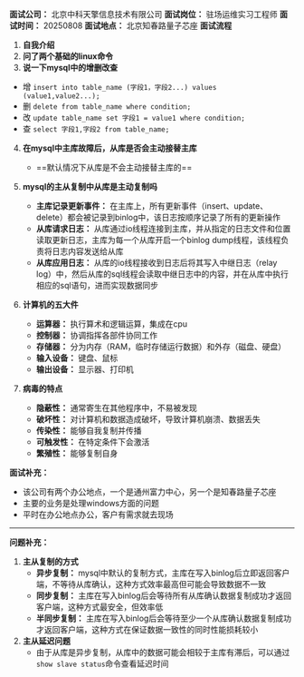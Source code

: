 **面试公司：** 北京中科天擎信息技术有限公司
**面试岗位：** 驻场运维实习工程师
**面试时间：** 20250808
**面试地点：** 北京知春路量子芯座
**面试流程**
1. **自我介绍**
2. **问了两个基础的linux命令**
3. **说一下mysql中的增删改查**
 - 增 `insert into table_name (字段1，字段2...) values (value1,value2...);`
 - 删 `delete from table_name where condition;`
 - 改 `update table_name set 字段1 = value1 where condition;`
 - 查 `select 字段1,字段2 from table_name;`

4. **在mysql中主库故障后，从库是否会主动接替主库**
   - ==默认情况下从库是不会主动接替主库的==

5. **mysql的主从复制中从库是主动复制吗**
   - **主库记录更新事件：** 在主库上，所有更新事件（insert、update、delete）都会被记录到binlog中，该日志按顺序记录了所有的更新操作
   - **从库请求日志：** 从库通过io线程连接到主库，并从指定的日志文件和位置读取更新日志，主库为每一个从库开启一个binlog dump线程，该线程负责将日志内容发送给从库
   - **从库应用日志：** 从库的io线程接收到日志后将其写入中继日志（relay log）中，然后从库的sql线程会读取中继日志中的内容，并在从库中执行相应的sql语句，进而实现数据同步


6. **计算机的五大件**
   - **运算器：** 执行算术和逻辑运算，集成在cpu
   - **控制器：** 协调指挥各部件协同工作
   - **存储器：** 分为内存（RAM，临时存储运行数据）和外存（磁盘、硬盘）
   - **输入设备：** 键盘、鼠标
   - **输出设备：** 显示器、打印机

7. **病毒的特点**
   - **隐蔽性：** 通常寄生在其他程序中，不易被发现
   - **破坏性：** 对计算机和数据造成破坏，导致计算机崩溃、数据丢失
   - **传染性：** 能够自我复制并传播
   - **可触发性：** 在特定条件下会激活
   - **繁殖性：** 能够复制自身

**面试补充：**
- 该公司有两个办公地点，一个是通州富力中心，另一个是知春路量子芯座
- 主要的业务是处理windows方面的问题
- 平时在办公地点办公，客户有需求就去现场

****
**问题补充：**
1. **主从复制的方式**
   - **异步复制：** mysql中默认的复制方式，主库在写入binlog后立即返回客户端，不等待从库确认，这种方式效率最高但可能会导致数据不一致
   - **同步复制：** 主库在写入binlog后会等待所有从库确认数据复制成功才返回客户端，这种方式最安全，但效率低
   - **半同步复制：** 主库在写入binlog后会等待至少一个从库确认数据复制成功才返回客户端，这种方式在保证数据一致性的同时性能损耗较小
2. **主从延迟问题**
   - 由于从库是异步复制，从库中的数据可能会相较于主库有滞后，可以通过`show slave status`命令查看延迟时间